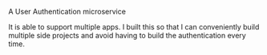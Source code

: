 A User Authentication microservice

It is able to support multiple apps.
I built this so that I can conveniently build multiple side projects and avoid having to build the authentication every time.



